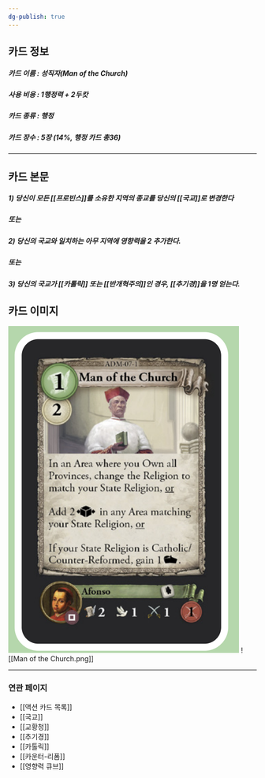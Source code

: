 ```yaml
---
dg-publish: true
---
```

## 카드 정보
##### 카드 이름 : 성직자(Man of the Church)
##### 사용 비용 : 1행정력 + 2두캇
##### 카드 종류 : 행정
##### 카드 장수 : 5장 (14%, 행정 카드 총36)
---
## 카드 본문
##### 1) 당신이 모든 [[프로빈스]]를 **소유**한 지역의 종교를 당신의 [[국교]]로 변경한다
##### 또는
##### 2) 당신의 국교와 일치하는 아무 지역에 영향력을 2 추가한다.
##### 또는
##### 3) 당신의 국교가 [[카톨릭]] 또는 [[반개혁주의]]인 경우, [[추기경]]을 1명 얻는다.

## 카드 이미지
<img src="\Assets\Man of the Church.png"/>
![[Man of the Church.png]]

---

### 연관 페이지
- [[액션 카드 목록]]
- [[국교]]
- [[교황청]]
- [[추기경]]
- [[카톨릭]]
- [[카운터-리폼]]
- [[영향력 큐브]]
